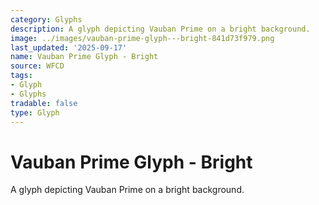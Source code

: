 ```yaml
---
category: Glyphs
description: A glyph depicting Vauban Prime on a bright background.
image: ../images/vauban-prime-glyph---bright-841d73f979.png
last_updated: '2025-09-17'
name: Vauban Prime Glyph - Bright
source: WFCD
tags:
- Glyph
- Glyphs
tradable: false
type: Glyph
---
```


# Vauban Prime Glyph - Bright

A glyph depicting Vauban Prime on a bright background.


